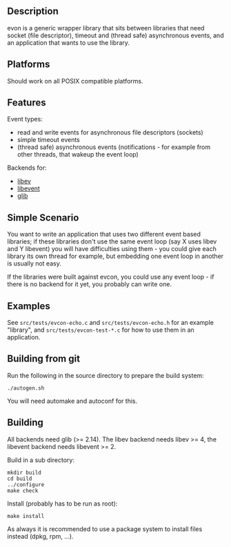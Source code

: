 Description
-----------

evon is a generic wrapper library that sits between libraries that need socket (file descriptor), timeout and (thread safe) asynchronous events, and an application that wants to use the library.

Platforms
---------

Should work on all POSIX compatible platforms.

Features
--------

Event types:

* read and write events for asynchronous file descriptors (sockets)
* simple timeout events
* (thread safe) asynchronous events (notifications - for example from other threads, that wakeup the event loop)

Backends for:

* [libev](http://software.schmorp.de/pkg/libev.html)
* [libevent](http://libevent.org/)
* [glib](http://developer.gnome.org/glib/unstable/glib-The-Main-Event-Loop.html)


Simple Scenario
---------------

You want to write an application that uses two different event based libraries; if these libraries don't use the same event loop (say X uses libev and Y libevent) you will have difficulties using them - you could give each library its own thread for example, but embedding one event loop in another is usually not easy.

If the libraries were built against evcon, you could use any event loop - if there is no backend for it yet, you probably can write one.

Examples
--------

See `src/tests/evcon-echo.c` and `src/tests/evcon-echo.h` for an example "library", and `src/tests/evcon-test-*.c` for how to use them in an application.

Building from git
-----------------

Run the following in the source directory to prepare the build system:

    ./autogen.sh

You will need automake and autoconf for this.

Building
--------

All backends need glib (>= 2.14).
The libev backend needs libev >= 4, the libevent backend needs libevent >= 2.

Build in a sub directory:

    mkdir build
    cd build
    ../configure
    make check

Install (probably has to be run as root):

    make install

As always it is recommended to use a package system to install files instead (dpkg, rpm, ...).
